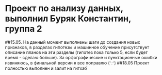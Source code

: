 # Проект по анализу данных, выполнил Буряк Константин, группа 2
##15.05. На данный момент выполнены шаги до создания новых признаков, в разделах гипотезы и машинное обучение присутствует описание планов на эти разделы (гипотез пока только 5, если будет время - сделаю больше).
За орфографические и пунктационные ошибки извиняюсь, в финальной версии я все поправлю (ᵔ.ᵔ)
##18.05 Проект полностью выполнен и залит на гитхаб
